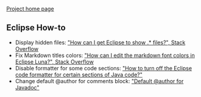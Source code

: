 [Project home page](http://cs108.epfl.ch)

## Eclipse How-to

- Display hidden files: ["How can I get Eclipse to show .* files?", Stack Overflow](http://stackoverflow.com/a/98634)
- Fix Markdown titles colors: ["How can I edit the markdown font colors in Eclipse Luna?", Stack Overflow](http://stackoverflow.com/a/28504207>)
- Disable formatter for some code sections: ["How to turn off the Eclipse code formatter for certain sections of Java code?"](http://stackoverflow.com/a/3353765)
- Change default @author for comments block: ["Default @author for Javadoc"](http://www.javahotchocolate.com/notes/eclipse.html#author)